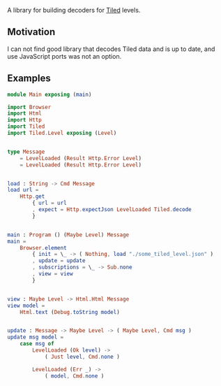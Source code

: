 A library for building decoders for [Tiled](http://www.mapeditor.org/) levels.

## Motivation

I can not find good library that decodes Tiled data and is up to date, and use JavaScript ports was not an option.


## Examples

```elm
module Main exposing (main)

import Browser
import Html
import Http
import Tiled
import Tiled.Level exposing (Level)


type Message
    = LevelLoaded (Result Http.Error Level)
    = LevelLoaded (Result Http.Error Level)


load : String -> Cmd Message
load url =
    Http.get
        { url = url
        , expect = Http.expectJson LevelLoaded Tiled.decode
        }


main : Program () (Maybe Level) Message
main =
    Browser.element
        { init = \_ -> ( Nothing, load "./some_tiled_level.json" )
        , update = update
        , subscriptions = \_ -> Sub.none
        , view = view
        }


view : Maybe Level -> Html.Html Message
view model =
    Html.text (Debug.toString model)


update : Message -> Maybe Level -> ( Maybe Level, Cmd msg )
update msg model =
    case msg of
        LevelLoaded (Ok level) ->
            ( Just level, Cmd.none )

        LevelLoaded (Err _) ->
            ( model, Cmd.none )


```
